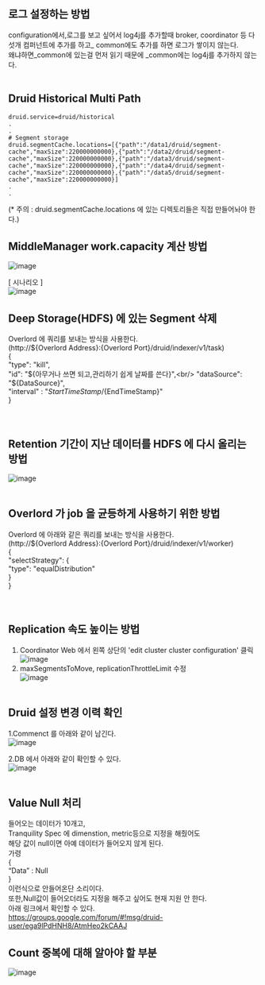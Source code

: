 ## 로그 설정하는 방법

configuration에서,로그를 보고 싶어서 log4j를 추가할때 broker, coordinator  등 다섯개 컴퍼넌트에 추가를 하고_ common에도 추가를 하면 로그가 쌓이지 않는다.<br/>
왜냐하면_common에 있는걸 먼저 읽기 때문에 _common에는 log4j를 추가하지 않는다.<br/><br/>

## Druid Historical Multi Path

    druid.service=druid/historical
    .
    .
    # Segment storage
    druid.segmentCache.locations=[{"path":"/data1/druid/segment-cache","maxSize":220000000000},{"path":"/data2/druid/segment-cache","maxSize":220000000000},{"path":"/data3/druid/segment-cache","maxSize":220000000000},{"path":"/data4/druid/segment-cache","maxSize":220000000000},{"path":"/data5/druid/segment-cache","maxSize":220000000000}]
    .
    .
    
(* 주의 : druid.segmentCache.locations 에 있는 디렉토리들은 직접 만들어놔야 한다.)

## MiddleManager work.capacity 계산 방법

![image](https://user-images.githubusercontent.com/4033129/44766980-e3cb5d80-ab96-11e8-8aa2-362f09093c3c.png)

[ 시나리오 ]<br/>
![image](https://user-images.githubusercontent.com/4033129/44767245-0742d800-ab98-11e8-8244-78636e5eeb92.png)

## Deep Storage(HDFS) 에 있는 Segment 삭제
Overlord 에 쿼리를 보내는 방식을 사용한다.<br/>
(http://${Overlord Address}:{Overlord Port}/druid/indexer/v1/task)<br/>
        {<br/>
            "type": "kill",<br/>
            "id": "${아무거나 쓰면 되고,관리하기 쉽게 날짜를 쓴다}",<br/>
            "dataSource": "${DataSource}",<br/>
            "interval" : "${StartTimeStamp}/${EndTimeStamp}"<br/>
        }<br/>
        <br/><br/>
 ## Retention 기간이 지난 데이터를 HDFS 에 다시 올리는 방법
 
 ![image](https://user-images.githubusercontent.com/4033129/44767435-d911c800-ab98-11e8-8147-632ade7acc9b.png)
<br/><br/>
## Overlord 가 job 을 균등하게 사용하기 위한 방법
Overlord 에 아래와 같은 쿼리를 보내는 방식을 사용한다.<br/>
(http://${Overlord Address}:{Overlord Port}/druid/indexer/v1/worker)<br/>
        {<br/>
          "selectStrategy": {<br/>
            "type": "equalDistribution"<br/>
          }<br/>
        }<br/>
<br/><br/>

## Replication 속도 높이는 방법

1. Coordinator Web 에서 왼쪽 상단의 'edit cluster cluster configuration' 클릭<br/>
![image](https://user-images.githubusercontent.com/4033129/44767546-432a6d00-ab99-11e8-9a8a-b2d23a6db4a9.png)<br/>
2. maxSegmentsToMove, replicationThrottleLimit 수정<br/>
![image](https://user-images.githubusercontent.com/4033129/44767549-445b9a00-ab99-11e8-9933-49ef9448be11.png)<br/><br/>

## Druid 설정 변경 이력 확인
1.Commenct 를 아래와 같이 남긴다.<br/>
![image](https://user-images.githubusercontent.com/4033129/44767582-6bb26700-ab99-11e8-80c9-64e9ec4592c0.png)<br/>


2.DB 에서 아래와 같이 확인할 수 있다.<br/>
![image](https://user-images.githubusercontent.com/4033129/44767586-6ce39400-ab99-11e8-9735-0d86a6136623.png)<br/><br/>

## Value Null 처리
들어오는 데이터가 10개고,<br/>
Tranquility Spec 에 dimenstion, metric등으로 지정을 해줬어도<br/>
해당 값이 null이면 아예 데이터가 들어오지 않게 된다.<br/>
가령<br/>
        {<br/>
          “Data” : Null<br/>
        }<br/>
이런식으로 안들어온단 소리이다.<br/>
또한,Null값이 들어오더라도 지정을 해주고 싶어도 현재 지원 안 한다.<br/>
아래 링크에서 확인할 수 있다.<br/>
https://groups.google.com/forum/#!msg/druid-user/ega9lPdHNH8/AtmHeo2kCAAJ

## Count 중복에 대해 알아야 할 부분

![image](https://user-images.githubusercontent.com/4033129/44767901-8c2ef100-ab9a-11e8-894a-06b09237fe36.png)

